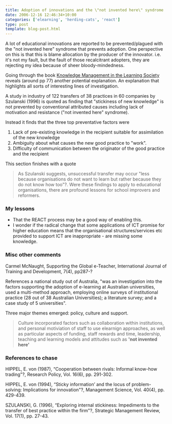 ```yaml
---
title: Adoption of innovations and the \"not invented here\" syndrome
date: 2006-12-16 12:46:34+10:00
categories: ['elearning', 'herding-cats', 'react']
type: post
template: blog-post.html
---
```

A lot of educational innovations are reported to be prevented/plagued with the "not invented here" syndrome that prevents adoption. One perspective on this is that this is blame allocation by the producer of the innovator. i.e. it's not my fault, but the fault of those recalcitrant adopters, they are rejecting my idea because of sheer bloody-mindedness.

Going through the book [Knowledge Management in the Learning Society](http://www.oecd.org/LongAbstract/0,2546,en_2649_34539_1900762_119699_1_1_1,00.html) reveals (around pp 77) another potential explanation. An explanation that highlights all sorts of interesting lines of investigation.

A study in industry of 122 transfers of 38 practices in 60 companies by Szulanski (1996) is quoted as finding that "stickiness of new knowledge" is not prevented by conventional attributed causes including lack of motivation and resistance ("not invented here" syndrome).

Instead it finds that the three top preventative factors were

1. Lack of pre-existing knowledge in the recipient suitable for assimilation of the new knowledge
2. Ambiguity about what causes the new good practice to "work".
3. Difficulty of communication between the originator of the good practice and the recipient

This section finishes with a quote

> As Szulanski suggests, unsuccessful transfer may occur "less because organisations do not want to learn but rather because they do not know how too"?. Were these findings to apply to educational organisations, there are profound lessons for school improvers and reformers.

### My lessons

- That the REACT process may be a good way of enabling this.
- I wonder if the radical change that some applications of ICT promise for higher education means that the organisational structures/services etc provided to support ICT are inappropriate - are missing some knowledge.

### Misc other comments

Carmel McNaught, Supporting the Global e-Teacher, International Journal of Training and Development, 7(4), pp287-?

References a national study out of Australia, "was an investigation into the factors supporting the adoption of e-learning at Australian universities, used a multi-method approach, employing online surveys of institutional practice (28 out of 38 Australian Universities); a literature survey; and a case study of 5 universities".

Three major themes emerged: policy, culture and support.

> Culture incorporated factors such as collaboration within institutions, and personal motiviation of staff to use elearnign approaches, as well as particular aspects of funding, staff rewards and time, leadership, teaching and learning models and attitudes such as **'not invented here'**

### References to chase

HIPPEL, E. von (1987), “Cooperation between rivals: Informal know-how trading"?, Research Policy, Vol. 16(6), pp. 291-302.

HIPPEL, E. von (1994), “Sticky information’ and the locus of problem-solving: Implications for innovation"?, Management Science, Vol. 40(4), pp. 429-439.

SZULANSKI, G. (1996), “Exploring internal stickiness: Impediments to the transfer of best practice within the firm"?, Strategic Management Review, Vol. 17(1), pp. 27-43.